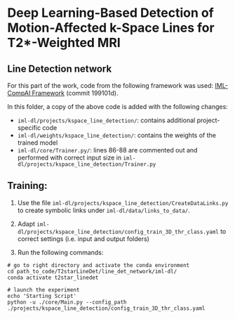# Deep Learning-Based Detection of Motion-Affected k-Space Lines for T2*-Weighted MRI


## Line Detection network

For this part of the work, code from the following framework was used: [IML-CompAI Framework](https://github.com/compai-lab/iml-dl) (commit 199101d).

In this folder, a copy of the above code is added with the following changes:

- `iml-dl/projects/kspace_line_detection/`: contains additional project-specific code
- `iml-dl/weights/kspace_line_detection/`: contains the weights of the trained model
- `iml-dl/core/Trainer.py/`: lines 86-88 are commented out and performed with correct input size in `iml-dl/projects/kspace_line_detection/Trainer.py`


## Training:

1) Use the file `iml-dl/projects/kspace_line_detection/CreateDataLinks.py` to create symbolic links under `iml-dl/data/links_to_data/`.

2) Adapt `iml-dl/projects/kspace_line_detection/config_train_3D_thr_class.yaml` to correct settings (i.e. input and output folders)

3) Run the following commands:
```
# go to right directory and activate the conda environment
cd path_to_code/T2starLineDet/line_det_network/iml-dl/
conda activate t2star_linedet

# launch the experiment
echo 'Starting Script'
python -u ./core/Main.py --config_path ./projects/kspace_line_detection/config_train_3D_thr_class.yaml
```
